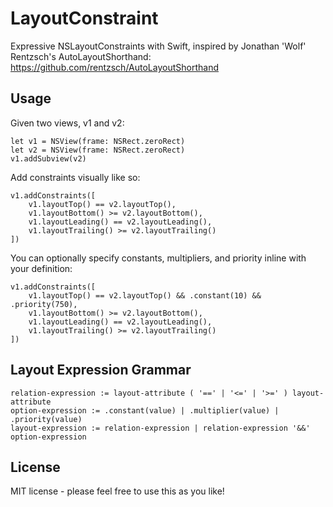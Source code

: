 LayoutConstraint
================

Expressive NSLayoutConstraints with Swift, inspired by Jonathan 'Wolf' Rentzsch's AutoLayoutShorthand: https://github.com/rentzsch/AutoLayoutShorthand

Usage
-----

Given two views, v1 and v2:

	let v1 = NSView(frame: NSRect.zeroRect)
	let v2 = NSView(frame: NSRect.zeroRect)
	v1.addSubview(v2)

Add constraints visually like so:

	v1.addConstraints([
		v1.layoutTop() == v2.layoutTop(),
		v1.layoutBottom() >= v2.layoutBottom(),
		v1.layoutLeading() == v2.layoutLeading(),
		v1.layoutTrailing() >= v2.layoutTrailing()
	])
    
You can optionally specify constants, multipliers, and priority inline with your definition:

	v1.addConstraints([
		v1.layoutTop() == v2.layoutTop() && .constant(10) && .priority(750),
		v1.layoutBottom() >= v2.layoutBottom(),
		v1.layoutLeading() == v2.layoutLeading(),
		v1.layoutTrailing() >= v2.layoutTrailing()
	])

Layout Expression Grammar
-------------------------

	relation-expression := layout-attribute ( '==' | '<=' | '>=' ) layout-attribute
	option-expression := .constant(value) | .multiplier(value) | .priority(value)
	layout-expression := relation-expression | relation-expression '&&' option-expression

License
-------

MIT license - please feel free to use this as you like!

